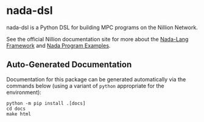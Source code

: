 # nada-dsl

nada-dsl is a Python DSL for building MPC programs on the Nillion Network.

See the official Nillion documentation site for more about the [Nada-Lang
Framework][framework] and [Nada Program Examples][examples].

[examples]: https://github.com/NillionNetwork/nillion-python-starter/tree/main/programs
[framework]: https://docs.nillion.com/nada-lang-framework

## Auto-Generated Documentation

Documentation for this package can be generated automatically via the commands below (using a variant of `python` appropriate for the environment):

```console
python -m pip install .[docs]
cd docs
make html
```
